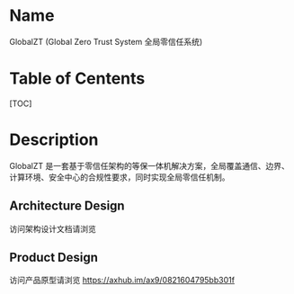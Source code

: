 # Name
GlobalZT (Global Zero Trust System 全局零信任系统)
# Table of Centents
[TOC]
# Description

GlobalZT 是一套基于零信任架构的等保一体机解决方案，全局覆盖通信、边界、计算环境、安全中心的合规性要求，同时实现全局零信任机制。
## Architecture Design
访问架构设计文档请浏览

## Product Design
访问产品原型请浏览 https://axhub.im/ax9/0821604795bb301f